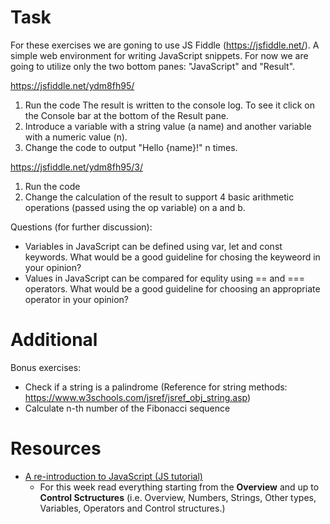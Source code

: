 # Task

For these exercises we are goning to use JS Fiddle (https://jsfiddle.net/). A simple web environment for writing JavaScript snippets.
For now we are going to utilize only the two bottom panes: "JavaScript" and "Result".

https://jsfiddle.net/ydm8fh95/
1. Run the code The result is written to the console log. To see it click on the Console bar at the bottom of the Result pane.
3. Introduce a variable with a string value (a name) and another variable with a numeric value (n).
4. Change the code to output "Hello {name}!" n times.

https://jsfiddle.net/ydm8fh95/3/
1. Run the code 
2. Change the calculation of the result to support 4 basic arithmetic operations (passed using the op variable) on a and b.

Questions (for further discussion):
- Variables in JavaScript can be defined using var, let and const keywords. What would be a good guideline for chosing the keyweord in your opinion?
- Values in JavaScript can be compared for equlity using == and === operators. What would be a good guideline for choosing an appropriate operator in your opinion?

# Additional

Bonus exercises:
- Check if a string is a palindrome (Reference for string methods: https://www.w3schools.com/jsref/jsref_obj_string.asp)
- Calculate n-th number of the Fibonacci sequence

# Resources
* [A re-introduction to JavaScript (JS tutorial)](https://developer.mozilla.org/en-US/docs/Web/JavaScript/A_re-introduction_to_JavaScript)
  *  For this week read everything starting from the **Overview** and up to **Control Sctructures** (i.e. Overview, Numbers, Strings, Other types, Variables, Operators and Control structures.)
